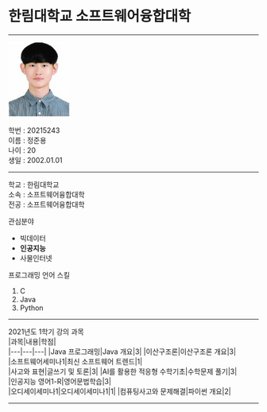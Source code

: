 # 한림대학교 소프트웨어융합대학
---
<img src = jjy.png height = 150 widht = 150>

학번 : 20215243   
이름 : 정준용   
나이 : 20   
생일 : 2002.01.01

---

학교 : 한림대학교   
소속 : 소프트웨어융합대학   
전공 : 소프트웨어융합대학

관심분야   
* 빅데이터
* **인공지능**
* 사물인터넷

프로그래밍 언어 스킬
1. C
2. Java
3. Python

---------------------------

2021년도 1학기 강의 과목   
|과목|내용|학점|   
|---|---|---|
|Java 프로그래밍|Java 개요|3|
|이산구조론|이산구조론 개요|3|   
|소프트웨어세미나1|최신 소프트웨어 트렌드|1|   
|사고와 표현|글쓰기 및 토론|3|
|AI를 활용한 적응형 수학기초|수학문제 풀기|3|   
|인공지능 영어1-R|영어문법학습|3|   
|오디세이세미나1|오디세이세미나1|1|
|컴퓨팅사고와 문제해결|파이썬 개요|2|   

---


